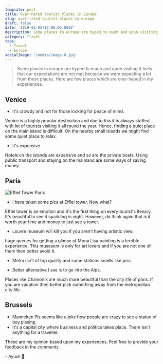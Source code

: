 ```yaml
---
template: post
title: Over-Rated Tourist Places In Europe
slug: over-rated-tourist-places-in-europe
draft: false
date: '2019-02-05T12:00:00.000Z'
description: Some places in europe are hyped to much and upon visiting it feels that our expectations are not met because we were expecting a lot from these places. Here are few places which are over-hyped in my experiences.
category: Travel
tags:
  - Travel
  - Europe
socialImage: '/media/image-0.jpg'
---
```


> Some places in europe are hyped to much and upon visiting it feels that our expectations are not met because we were expecting a lot from these places. Here are few places which are over-hyped in my experiences.

## Venice

- It's crowdy and not for those looking for peace of mind.

Venice is a highly popular destination and due to this it is always stuffed with lot of tourists visiting it all round the year.
Hence, finding a quiet place on the main island is difficult. On the nearby small islands we might find some quiet place to relax.

- It's expensive

Hotels on the islands are expensive and so are the private boats.
Using public transport and staying on the mainland are some ways of saving money.

## Paris

![Effiel Tower Paris](/media/paris-1.jpg 'Effiel Tower Paris')

- I have taken some pics at Effiel tower. Now what?

Effiel tower is an emotion and it's the first thing on every tourist's itenary. It's beautiful to see it sparkling in night. However, do think again that is it worth your time and money to just see a tower.

- Louvre museum will kill you if you aren't having artistic view.

huge queues for getting a glimse of Mona Lisa painting is a terrible experience.
This museuem is only for art lovers and if you are not one of them then better avoid it.

- Metro isn't of top quality and some stations smells like piss.

- Better alternative I see is to go into the Alps.

Places like Chamonix are much more beautiful than the city life of paris. If you are vacation then better pick something away from the metropolitan city life.

## Brussels

- Manneken Pis seems like a joke how people are crazy to see a statue of boy pissing.
- It's a capital city where business and politics takes place. There isn't anything for a traveller.

These are my opinion based upon my experiences. Feel free to provide your feedback in the comments.

\- Ayush 🙂
